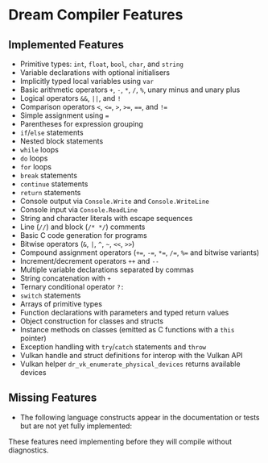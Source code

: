 # Dream Compiler Features

## Implemented Features

- Primitive types: `int`, `float`, `bool`, `char`, and `string`
- Variable declarations with optional initialisers
- Implicitly typed local variables using `var`
- Basic arithmetic operators `+`, `-`, `*`, `/`, `%`, unary minus and unary plus
- Logical operators `&&`, `||`, and `!`
- Comparison operators `<`, `<=`, `>`, `>=`, `==`, and `!=`
- Simple assignment using `=`
- Parentheses for expression grouping
- `if`/`else` statements
- Nested block statements
- `while` loops
- `do` loops
- `for` loops
- `break` statements
- `continue` statements
- `return` statements
- Console output via `Console.Write` and `Console.WriteLine`
- Console input via `Console.ReadLine`
- String and character literals with escape sequences
- Line (`//`) and block (`/* */`) comments
- Basic C code generation for programs
- Bitwise operators (`&`, `|`, `^`, `~`, `<<`, `>>`)
- Compound assignment operators (`+=`, `-=`, `*=`, `/=`, `%=` and bitwise variants)
- Increment/decrement operators `++` and `--`
- Multiple variable declarations separated by commas
- String concatenation with `+`
- Ternary conditional operator `?:`
- `switch` statements
- Arrays of primitive types
- Function declarations with parameters and typed return values
- Object construction for classes and structs
- Instance methods on classes (emitted as C functions with a `this` pointer)
- Exception handling with `try`/`catch` statements and `throw`
- Vulkan handle and struct definitions for interop with the Vulkan API
- Vulkan helper `dr_vk_enumerate_physical_devices` returns available devices

## Missing Features

- The following language constructs appear in the documentation or tests but are not yet fully implemented:


These features need implementing before they will compile without diagnostics.
